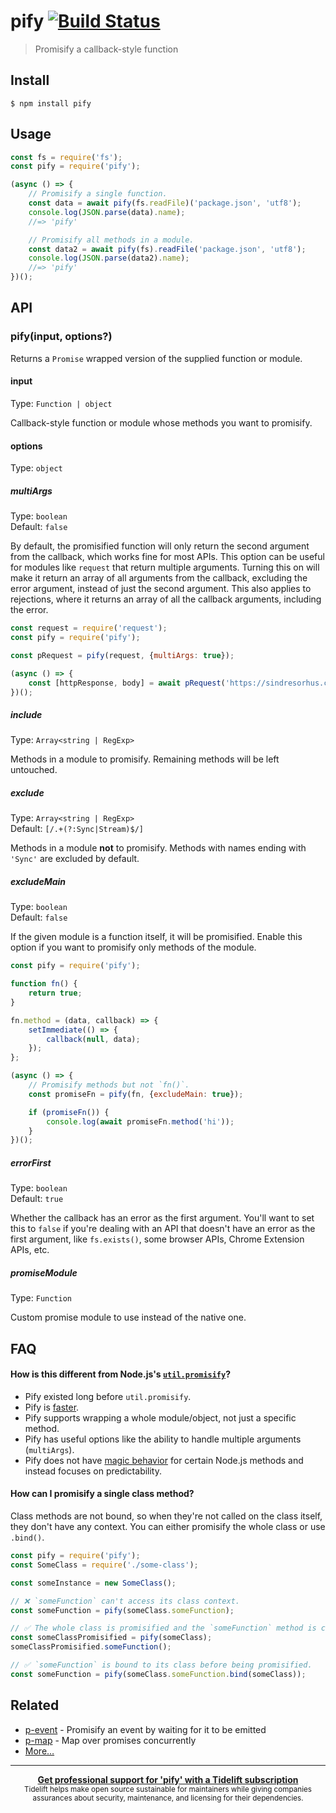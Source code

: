 # pify [![Build Status](https://travis-ci.org/sindresorhus/pify.svg?branch=master)](https://travis-ci.org/sindresorhus/pify)

> Promisify a callback-style function

## Install

```
$ npm install pify
```

## Usage

```js
const fs = require('fs');
const pify = require('pify');

(async () => {
	// Promisify a single function.
	const data = await pify(fs.readFile)('package.json', 'utf8');
	console.log(JSON.parse(data).name);
	//=> 'pify'

	// Promisify all methods in a module.
	const data2 = await pify(fs).readFile('package.json', 'utf8');
	console.log(JSON.parse(data2).name);
	//=> 'pify'
})();
```

## API

### pify(input, options?)

Returns a `Promise` wrapped version of the supplied function or module.

#### input

Type: `Function | object`

Callback-style function or module whose methods you want to promisify.

#### options

Type: `object`

##### multiArgs

Type: `boolean`\
Default: `false`

By default, the promisified function will only return the second argument from the callback, which works fine for most APIs. This option can be useful for modules like `request` that return multiple arguments. Turning this on will make it return an array of all arguments from the callback, excluding the error argument, instead of just the second argument. This also applies to rejections, where it returns an array of all the callback arguments, including the error.

```js
const request = require('request');
const pify = require('pify');

const pRequest = pify(request, {multiArgs: true});

(async () => {
	const [httpResponse, body] = await pRequest('https://sindresorhus.com');
})();
```

##### include

Type: `Array<string | RegExp>`

Methods in a module to promisify. Remaining methods will be left untouched.

##### exclude

Type: `Array<string | RegExp>`\
Default: `[/.+(?:Sync|Stream)$/]`

Methods in a module **not** to promisify. Methods with names ending with `'Sync'` are excluded by default.

##### excludeMain

Type: `boolean`\
Default: `false`

If the given module is a function itself, it will be promisified. Enable this option if you want to promisify only methods of the module.

```js
const pify = require('pify');

function fn() {
	return true;
}

fn.method = (data, callback) => {
	setImmediate(() => {
		callback(null, data);
	});
};

(async () => {
	// Promisify methods but not `fn()`.
	const promiseFn = pify(fn, {excludeMain: true});

	if (promiseFn()) {
		console.log(await promiseFn.method('hi'));
	}
})();
```

##### errorFirst

Type: `boolean`\
Default: `true`

Whether the callback has an error as the first argument. You'll want to set this to `false` if you're dealing with an API that doesn't have an error as the first argument, like `fs.exists()`, some browser APIs, Chrome Extension APIs, etc.

##### promiseModule

Type: `Function`

Custom promise module to use instead of the native one.

## FAQ

#### How is this different from Node.js's [`util.promisify`](https://nodejs.org/api/util.html#util_util_promisify_original)?

- Pify existed long before `util.promisify`.
- Pify is [faster](https://github.com/sindresorhus/pify/issues/41#issuecomment-429988506).
- Pify supports wrapping a whole module/object, not just a specific method.
- Pify has useful options like the ability to handle multiple arguments (`multiArgs`).
- Pify does not have [magic behavior](https://nodejs.org/api/util.html#util_custom_promisified_functions) for certain Node.js methods and instead focuses on predictability.

#### How can I promisify a single class method?

Class methods are not bound, so when they're not called on the class itself, they don't have any context. You can either promisify the whole class or use `.bind()`.

```js
const pify = require('pify');
const SomeClass = require('./some-class');

const someInstance = new SomeClass();

// ❌ `someFunction` can't access its class context.
const someFunction = pify(someClass.someFunction);

// ✅ The whole class is promisified and the `someFunction` method is called on its class.
const someClassPromisified = pify(someClass);
someClassPromisified.someFunction();

// ✅ `someFunction` is bound to its class before being promisified.
const someFunction = pify(someClass.someFunction.bind(someClass));
```

## Related

- [p-event](https://github.com/sindresorhus/p-event) - Promisify an event by waiting for it to be emitted
- [p-map](https://github.com/sindresorhus/p-map) - Map over promises concurrently
- [More…](https://github.com/sindresorhus/promise-fun)

---

<div align="center">
	<b>
		<a href="https://tidelift.com/subscription/pkg/npm-pify?utm_source=npm-pify&utm_medium=referral&utm_campaign=readme">Get professional support for 'pify' with a Tidelift subscription</a>
	</b>
	<br>
	<sub>
		Tidelift helps make open source sustainable for maintainers while giving companies<br>assurances about security, maintenance, and licensing for their dependencies.
	</sub>
</div>
